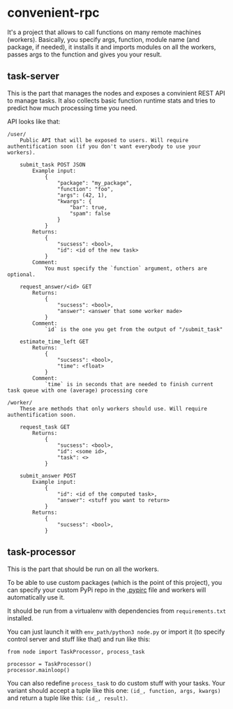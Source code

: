 # convenient-rpc

It's a project that allows to call functions on many remote machines (workers). Basically, you specify args, function, module name (and package, if needed), it installs it and imports modules on all the workers, passes args to the function and gives you your result. 


## task-server

This is the part that manages the nodes and exposes a convinient REST API to manage tasks. It also collects basic function runtime stats and tries to predict how much processing time you need.

API looks like that:

    /user/
        Public API that will be exposed to users. Will require authentification soon (if you don't want everybody to use your workers).
    
        submit_task POST JSON
            Example input:
                {
                    "package": "my_package",
                    "function": "foo",
                    "args": (42, 1),
                    "kwargs": {
                        "bar": true,
                        "spam": false
                    }
                }
            Returns:
                {
                    "sucsess": <bool>,
                    "id": <id of the new task>
                }
            Comment:
                You must specify the `function` argument, others are optional.
        
        request_answer/<id> GET
            Returns:
                {
                    "sucsess": <bool>,
                    "answer": <answer that some worker made>
                }
            Comment:
                `id` is the one you get from the output of "/submit_task"

        estimate_time_left GET
            Returns:
                {
                    "sucsess": <bool>,
                    "time": <float>
                }
            Comment:
                `time` is in seconds that are needed to finish current task queue with one (average) processing core
    
    /worker/
        These are methods that only workers should use. Will require authentification soon. 
    
        request_task GET
            Returns:
                {
                    "sucsess": <bool>,
                    "id": <some id>,
                    "task": <>
                }
    
        submit_answer POST
            Example input:
                {
                    "id": <id of the computed task>,
                    "answer": <stuff you want to return>
                }
            Returns:
                {
                    "sucsess": <bool>,
                }

## task-processor

This is the part that should be run on all the workers.

To be able to use custom packages (which is the point of this project), you can specify your custom PyPi repo in the [.pypirc] file and workers will automatically use it.

It should be run from a virtualenv with dependencies from `requirements.txt` installed.

You can just launch it with `env_path/python3 node.py` or import it (to specify control server and stuff like that)  and run like this:

    from node import TaskProcessor, process_task

    processor = TaskProcessor()
    processor.mainloop()

You can also redefine `process_task` to do custom stuff with your tasks. Your variant should accept a tuple like this one: `(id_, function, args, kwargs)` and return a tuple like this: `(id_, result)`.

[.pypirc]: https://docs.python.org/2/distutils/packageindex.html#pypirc
